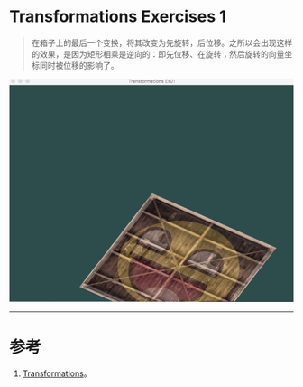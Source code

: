 # Transformations Exercises 1

> 在箱子上的最后一个变换，将其改变为先旋转，后位移。之所以会出现这样的效果，是因为矩形相乘是逆向的：即先位移、在旋转；然后旋转的向量坐标同时被位移的影响了。

![Transformations_Ex01.gif](Transformations_Ex01.gif)


---


# 参考
1. [Transformations](https://learnopengl.com/#!Getting-started/Transformations)。